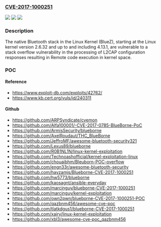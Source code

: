 ### [CVE-2017-1000251](https://cve.mitre.org/cgi-bin/cvename.cgi?name=CVE-2017-1000251)
![](https://img.shields.io/static/v1?label=Product&message=n%2Fa&color=blue)
![](https://img.shields.io/static/v1?label=Version&message=n%2Fa&color=blue)
![](https://img.shields.io/static/v1?label=Vulnerability&message=n%2Fa&color=brighgreen)

### Description

The native Bluetooth stack in the Linux Kernel (BlueZ), starting at the Linux kernel version 2.6.32 and up to and including 4.13.1, are vulnerable to a stack overflow vulnerability in the processing of L2CAP configuration responses resulting in Remote code execution in kernel space.

### POC

#### Reference
- https://www.exploit-db.com/exploits/42762/
- https://www.kb.cert.org/vuls/id/240311

#### Github
- https://github.com/ARPSyndicate/cvemon
- https://github.com/Alfa100001/-CVE-2017-0785-BlueBorne-PoC
- https://github.com/ArmisSecurity/blueborne
- https://github.com/AxelRoudaut/THC_BlueBorne
- https://github.com/JeffroMF/awesome-bluetooth-security321
- https://github.com/Lexus89/blueborne
- https://github.com/R0B1NL1N/linux-kernel-exploitation
- https://github.com/Technoashofficial/kernel-exploitation-linux
- https://github.com/chouaibhm/Bleuborn-POC-overflow
- https://github.com/engn33r/awesome-bluetooth-security
- https://github.com/hayzamjs/Blueborne-CVE-2017-1000251
- https://github.com/hw5773/blueborne
- https://github.com/kaosagnt/ansible-everyday
- https://github.com/marcinguy/blueborne-CVE-2017-1000251
- https://github.com/marcinguy/kernel-exploitation
- https://github.com/own2pwn/blueborne-CVE-2017-1000251-POC
- https://github.com/qazbnm456/awesome-cve-poc
- https://github.com/tlatkdgus1/blueborne-CVE-2017-1000251
- https://github.com/xairy/linux-kernel-exploitation
- https://github.com/xbl3/awesome-cve-poc_qazbnm456

